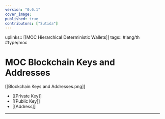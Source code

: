 ```yaml
---
version: "0.0.1"
cover_image:
published: true
contributors: ["Sutida"]
---
```

uplinks:: [[MOC Hierarchical Deterministic Wallets]]
tags:: #lang/th #type/moc

#  MOC Blockchain Keys and Addresses 
[[Blockchain Keys and Addresses.png]]
- [[Private Key]]
- [[Public Key]]
- [[Address]]

---
